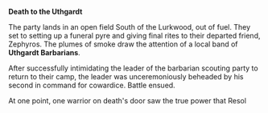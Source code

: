 **Death to the Uthgardt**

The party lands in an open field South of the Lurkwood, out of fuel.
They set to setting up a funeral pyre and giving final rites to their departed friend, Zephyros. The plumes of smoke draw the attention of a local band of **Uthgardt Barbarians**. 

After successfully intimidating the leader of the barbarian scouting party to return to their camp, the leader was unceremoniously beheaded by his second in command for cowardice. Battle ensued.

At one point, one warrior on death's door saw the true power that Resol